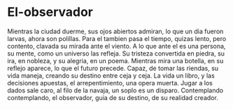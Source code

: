# El-observador
Mientras la ciudad duerme,
sus ojos abiertos admiran,
lo que un dia fueron larvas,
ahora son polillas.
Para el tambien pasa el tiempo,
quizas lento, pero contento,
clavada su mirada ante el viento.
A lo que ante el es una persona,
su mente,
como un universo las refleja.
Su tristeza convertida en piedra,
su ira, en nobleza, 
y su alegria,
en un poema.
Mientras mira una botella,
en su reflejo aparece, 
lo que el futuro precede.
Capaz, 
de tomar las riendas,
su vida maneja,
creando su destino entre ceja y ceja.
La vida un libro,
y las decisiones apuestas,
el arrepentimiento,
una opera muerta.
Jugar a los dados sale caro,
al filo de la navaja,
un soplo es un disparo.
Contemplando contemplando,
el observador,
guia de su destino,
de su realidad creador.
